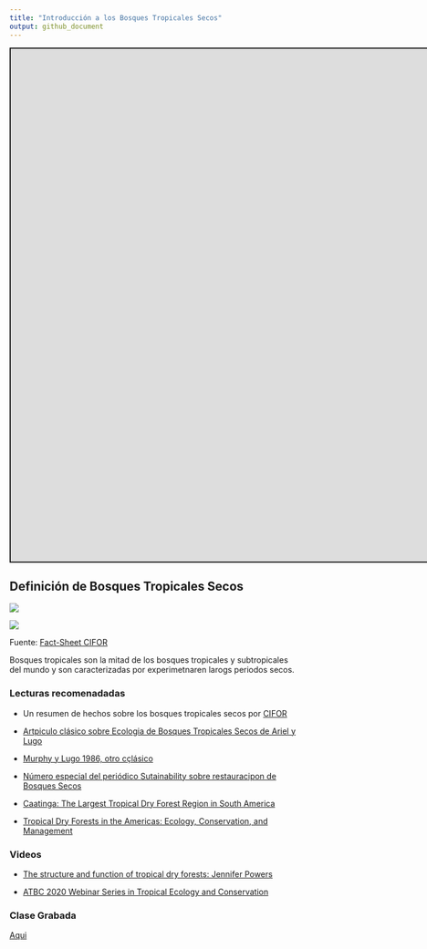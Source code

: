 ```yaml
---
title: "Introducción a los Bosques Tropicales Secos"
output: github_document
---
```


<script src="/rmarkdown-libs/fitvids/fitvids.min.js"></script>
<div class="shareagain" style="min-width:300px;margin:1em auto;" data-exeternal="1">
<iframe src="https://ecoaplic.org/slides_aulas/restor_unam/02_intro_dryfor.html#1" width="1600" height="900" style="border:2px solid currentColor;" loading="lazy" allowfullscreen></iframe>
<script>fitvids('.shareagain', {players: 'iframe'});</script>
</div>

## Definición de Bosques Tropicales Secos

![](/en/courses/socio_rest/02_Intro_dryforest/02_intro_dryfor_files/df_amer.png)

![](/en/courses/socio_rest/02_Intro_dryforest/02_intro_dryfor_files/df_asia.png)

Fuente: [Fact-Sheet CIFOR](https://www.cifor.org/publications/pdf_files/factsheet/4875-factsheet.pdf)

Bosques tropicales son la mitad de los bosques tropicales y subtropicales del mundo y son caracterizadas por experimetnaren larogs periodos secos.

### Lecturas recomenadadas

- Un resumen de hechos sobre los bosques tropicales secos por [CIFOR](https://www.cifor.org/publications/pdf_files/factsheet/4875-factsheet.pdf)

- [Artpiculo clásico sobre Ecologia de Bosques Tropicales Secos de Ariel y Lugo](http://links.jstor.org/sici?sici=0066-4162%281986%2917%3C67%3AEOTDF%3E2.0.CO%3B2-Z)

- [Murphy y Lugo 1986, otro cçlásico](https://www.annualreviews.org/doi/abs/10.1146/annurev.es.17.110186.000435)

- [Número especial del periódico Sutainability sobre restauracipon de Bosques Secos](https://www.mdpi.com/journal/sustainability/special_issues/TropicalDryForestRestoration)

- [Caatinga: The Largest Tropical Dry Forest Region in South America](https://pt.b-ok.lat/book/3420963/c5d341)

- [Tropical Dry Forests in the Americas: Ecology, Conservation, and Management](https://pt.b-ok.lat/book/2366156/5d59ef)

### Videos

- [The structure and function of tropical dry forests: Jennifer Powers](https://www.youtube.com/watch?v=e-OXYOzBXI8)

- [ATBC 2020 Webinar Series in Tropical Ecology and Conservation](https://tropicalbiology.org/webinars/atbc2020series/structure-and-function/)

### Clase Grabada

[Aqui](https://youtu.be/QQ4aloezO3k)
